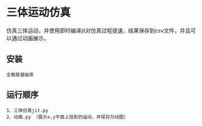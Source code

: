 # 三体运动仿真

仿真三体运动，并使用即时编译jit对仿真过程提速，结果保存到csv文件，并且可以通过动画展示。

## 安装
```
全都是基础库
```
## 运行顺序
```
1、三体仿真jit.py 
2、动画.py （展示x,y平面上投影的运动，并保存为动图）
```
